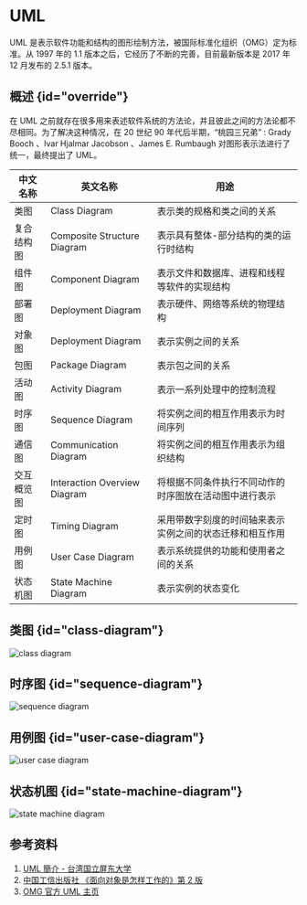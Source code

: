 # UML

UML 是表示软件功能和结构的图形绘制方法，被国际标准化组织（OMG）定为标准。从 1997 年的 1.1 版本之后，它经历了不断的完善，目前最新版本是 2017 年 12 月发布的 2.5.1 版本。

## 概述 {id="override"}

在 UML 之前就存在很多用来表述软件系统的方法论，并且彼此之间的方法论都不尽相同。为了解决这种情况，在 20 世纪 90 年代后半期，“桃园三兄弟” : Grady Booch 、Ivar Hjalmar Jacobson 、James E. Rumbaugh 对图形表示法进行了统一，最终提出了 UML。

| 中文名称  | 英文名称                         | 用途                           |
|-------|------------------------------|------------------------------|
| 类图    | Class Diagram                | 表示类的规格和类之间的关系                |
| 复合结构图 | Composite Structure Diagram  | 表示具有整体-部分结构的类的运行时结构          |
| 组件图   | Component Diagram            | 表示文件和数据库、进程和线程等软件的实现结构       |
| 部署图   | Deployment Diagram           | 表示硬件、网络等系统的物理结构              |
| 对象图   | Deployment Diagram           | 表示实例之间的关系                    |
| 包图    | Package Diagram              | 表示包之间的关系                     |
| 活动图   | Activity Diagram             | 表示一系列处理中的控制流程                |
| 时序图   | Sequence Diagram             | 将实例之间的相互作用表示为时间序列            |
| 通信图   | Communication Diagram        | 将实例之间的相互作用表示为组织结构            |
| 交互概览图 | Interaction Overview Diagram | 将根据不同条件执行不同动作的时序图放在活动图中进行表示  |
| 定时图   | Timing Diagram               | 采用带数字刻度的时间轴来表示实例之间的状态迁移和相互作用 |
| 用例图   | User Case Diagram            | 表示系统提供的功能和使用者之间的关系           |
| 状态机图  | State Machine Diagram        | 表示实例的状态变化                    |

## 类图 {id="class-diagram"}

<img src="http://file-linker.oss-cn-hangzhou.aliyuncs.com/IZKTPtuxqykVwIyYbZ7a.jpeg" alt="class diagram"/>

## 时序图 {id="sequence-diagram"}

<img src="http://file-linker.oss-cn-hangzhou.aliyuncs.com/PJaKreQpHWUjZARoEPv6.jpeg" alt="sequence diagram"/>

## 用例图 {id="user-case-diagram"}

<img src="http://file-linker.oss-cn-hangzhou.aliyuncs.com/lhWZhDdsEPStKYq2BODZ.jpeg" alt="user case diagram"/>

## 状态机图 {id="state-machine-diagram"}

<img src="http://file-linker.oss-cn-hangzhou.aliyuncs.com/1As1G2SoMnbHJY36yH9n.jpg" alt="state machine diagram"/>


## 参考资料

1. [UML 簡介 - 台湾国立屏东大学](https://junwu.nptu.edu.tw/dokuwiki/doku.php?id=se2021:uml)
2. [中国工信出版社 《面向对象是怎样工作的》第 2 版](https://book.douban.com/subject/35141774/)
3. [OMG 官方 UML 主页](https://www.omg.org/spec/UML)